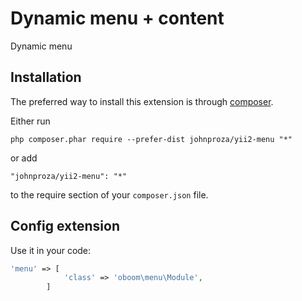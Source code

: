 Dynamic menu + content
============
Dynamic menu

Installation
------------

The preferred way to install this extension is through [composer](http://getcomposer.org/download/).

Either run

```
php composer.phar require --prefer-dist johnproza/yii2-menu "*"
```

or add

```
"johnproza/yii2-menu": "*"
```

to the require section of your `composer.json` file.


Config extension
-----

Use it in your code:

```php
'menu' => [
            'class' => 'oboom\menu\Module',
        ]
